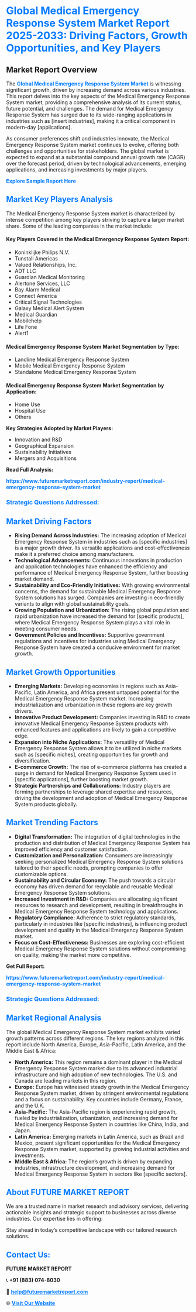 <h1 style="color: #007BFF;">Global Medical Emergency Response System Market Report 2025-2033: Driving Factors, Growth Opportunities, and Key Players</h1>

<section id="overview">
<h2>Market Report Overview</h2>
<p>The <a href="https://www.futuremarketreport.com/industry-report/medical-emergency-response-system-market" style="color: #007BFF; text-decoration: none;"><strong>Global Medical Emergency Response System Market</strong></a> is witnessing significant growth, driven by increasing demand across various industries. This report delves into the key aspects of the Medical Emergency Response System market, providing a comprehensive analysis of its current status, future potential, and challenges. The demand for Medical Emergency Response System has surged due to its wide-ranging applications in industries such as [insert industries], making it a critical component in modern-day [applications].</p>
<p>As consumer preferences shift and industries innovate, the Medical Emergency Response System market continues to evolve, offering both challenges and opportunities for stakeholders. The global market is expected to expand at a substantial compound annual growth rate (CAGR) over the forecast period, driven by technological advancements, emerging applications, and increasing investments by major players.</p>
</section>

<section id="overview">
<p><a href="https://www.futuremarketreport.com/request-sample/reportId=57532" style="color: #007BFF; text-decoration: none;"><strong>Explore Sample Report Here</strong></a></p>
</section>

<section id="key-players">
<h2 style="color: #007BFF;">Market Key Players Analysis</h2>
<p>The Medical Emergency Response System market is characterized by intense competition among key players striving to capture a larger market share. Some of the leading companies in the market include:</p>
<h4>Key Players Covered in the Medical Emergency Response System Report:</h4>
<ul><li>Koninklijke Philips N.V.</li><li>Tunstall Americas</li><li>Valued Relationships, Inc.</li><li>ADT LLC</li><li>Guardian Medical Monitoring</li><li>Alertone Services, LLC</li><li>Bay Alarm Medical</li><li>Connect America</li><li>Critical Signal Technologies</li><li>Galaxy Medical Alert System</li><li>Medical Guardian</li><li>Mobilehelp</li><li>Life Fone</li><li>Alert1</li></ul>
<h4>Medical Emergency Response System Market Segmentation by Type:</h4>
<ul><li>Landline Medical Emergency Response System</li><li>Mobile Medical Emergency Response System</li><li>Standalone Medical Emergency Response System</li></ul>

<h4>Medical Emergency Response System Market Segmentation by Application:</h4>
<ul><li>Home Use</li><li>Hospital Use</li><li>Others</li></ul>
<p><strong>Key Strategies Adopted by Market Players:</strong></p>
<ul>
<li>Innovation and R&D</li>
<li>Geographical Expansion</li>
<li>Sustainability Initiatives</li>
<li>Mergers and Acquisitions</li>
</ul>
</section>

<section>
<p><strong>Read Full Analysis: </strong></p><a href="https://www.futuremarketreport.com/industry-report/medical-emergency-response-system-market" style="color: #007BFF; text-decoration: none;"><strong>https://www.futuremarketreport.com/industry-report/medical-emergency-response-system-market</strong></a>
<h3 style="color: #007BFF;">Strategic Questions Addressed:</h3>
</section>

<section id="driving-factors">
<h2 style="color: #007BFF;">Market Driving Factors</h2>
<ul>
<li><strong>Rising Demand Across Industries:</strong> The increasing adoption of Medical Emergency Response System in industries such as [specific industries] is a major growth driver. Its versatile applications and cost-effectiveness make it a preferred choice among manufacturers.</li>
<li><strong>Technological Advancements:</strong> Continuous innovations in production and application technologies have enhanced the efficiency and performance of Medical Emergency Response System, further boosting market demand.</li>
<li><strong>Sustainability and Eco-Friendly Initiatives:</strong> With growing environmental concerns, the demand for sustainable Medical Emergency Response System solutions has surged. Companies are investing in eco-friendly variants to align with global sustainability goals.</li>
<li><strong>Growing Population and Urbanization:</strong> The rising global population and rapid urbanization have increased the demand for [specific products], where Medical Emergency Response System plays a vital role in meeting consumer needs.</li>
<li><strong>Government Policies and Incentives:</strong> Supportive government regulations and incentives for industries using Medical Emergency Response System have created a conducive environment for market growth.</li>
</ul>
</section>

<section id="growth-opportunities">
<h2 style="color: #007BFF;">Market Growth Opportunities</h2>
<ul>
<li><strong>Emerging Markets:</strong> Developing economies in regions such as Asia-Pacific, Latin America, and Africa present untapped potential for the Medical Emergency Response System market. Increasing industrialization and urbanization in these regions are key growth drivers.</li>
<li><strong>Innovative Product Development:</strong> Companies investing in R&D to create innovative Medical Emergency Response System products with enhanced features and applications are likely to gain a competitive edge.</li>
<li><strong>Expansion into Niche Applications:</strong> The versatility of Medical Emergency Response System allows it to be utilized in niche markets such as [specific niches], creating opportunities for growth and diversification.</li>
<li><strong>E-commerce Growth:</strong> The rise of e-commerce platforms has created a surge in demand for Medical Emergency Response System used in [specific applications], further boosting market growth.</li>
<li><strong>Strategic Partnerships and Collaborations:</strong> Industry players are forming partnerships to leverage shared expertise and resources, driving the development and adoption of Medical Emergency Response System products globally.</li>
</ul>
</section>

<section id="trending-factors">
<h2 style="color: #007BFF;">Market Trending Factors</h2>
<ul>
<li><strong>Digital Transformation:</strong> The integration of digital technologies in the production and distribution of Medical Emergency Response System has improved efficiency and customer satisfaction.</li>
<li><strong>Customization and Personalization:</strong> Consumers are increasingly seeking personalized Medical Emergency Response System solutions tailored to their specific needs, prompting companies to offer customizable options.</li>
<li><strong>Sustainability and Circular Economy:</strong> The push towards a circular economy has driven demand for recyclable and reusable Medical Emergency Response System solutions.</li>
<li><strong>Increased Investment in R&D:</strong> Companies are allocating significant resources to research and development, resulting in breakthroughs in Medical Emergency Response System technology and applications.</li>
<li><strong>Regulatory Compliance:</strong> Adherence to strict regulatory standards, particularly in industries like [specific industries], is influencing product development and quality in the Medical Emergency Response System market.</li>
<li><strong>Focus on Cost-Effectiveness:</strong> Businesses are exploring cost-efficient Medical Emergency Response System solutions without compromising on quality, making the market more competitive.</li>
</ul>
</section>

<section>
<p><strong>Get Full Report: </strong></p><a href="https://www.futuremarketreport.com/industry-report/medical-emergency-response-system-market" style="color: #007BFF; text-decoration: none;"><strong>https://www.futuremarketreport.com/industry-report/medical-emergency-response-system-market</strong></a>
<h3 style="color: #007BFF;">Strategic Questions Addressed:</h3>
</section>


<section id="regional-analysis">
<h2 style="color: #007BFF;">Market Regional Analysis</h2>
<p>The global Medical Emergency Response System market exhibits varied growth patterns across different regions. The key regions analyzed in this report include North America, Europe, Asia-Pacific, Latin America, and the Middle East & Africa:</p>
<ul>
<li><strong>North America:</strong> This region remains a dominant player in the Medical Emergency Response System market due to its advanced industrial infrastructure and high adoption of new technologies. The U.S. and Canada are leading markets in this region.</li>
<li><strong>Europe:</strong> Europe has witnessed steady growth in the Medical Emergency Response System market, driven by stringent environmental regulations and a focus on sustainability. Key countries include Germany, France, and the U.K.</li>
<li><strong>Asia-Pacific:</strong> The Asia-Pacific region is experiencing rapid growth, fueled by industrialization, urbanization, and increasing demand for Medical Emergency Response System in countries like China, India, and Japan.</li>
<li><strong>Latin America:</strong> Emerging markets in Latin America, such as Brazil and Mexico, present significant opportunities for the Medical Emergency Response System market, supported by growing industrial activities and investments.</li>
<li><strong>Middle East & Africa:</strong> The region’s growth is driven by expanding industries, infrastructure development, and increasing demand for Medical Emergency Response System in sectors like [specific sectors].</li>
</ul>
</section>

<footer>
<h2 style="color: #007BFF;">About FUTURE MARKET REPORT</h2>
<p>We are a trusted name in market research and advisory services, delivering actionable insights and strategic support to businesses across diverse industries. Our expertise lies in offering:</p>

<p>Stay ahead in today’s competitive landscape with our tailored research solutions.</p>

<h2 style="color: #007BFF;">Contact Us:</h2>
<p><strong>FUTURE MARKET REPORT</strong></p>
<p>📞 <strong>+91 (883) 074-8030</strong></p>
<p>📧 <strong><a href="mailto:help@futuremarketreport.com" style="color: #007BFF;">help@futuremarketreport.com</a></strong></p>
<p>🌐 <strong><a href="https://www.futuremarketreport.com/" style="color: #007BFF;">Visit Our Website</a></strong></p>
</footer>